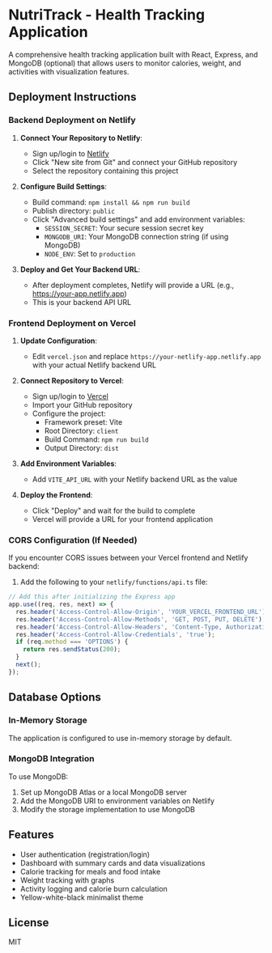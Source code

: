 # NutriTrack - Health Tracking Application

A comprehensive health tracking application built with React, Express, and MongoDB (optional) that allows users to monitor calories, weight, and activities with visualization features.

## Deployment Instructions

### Backend Deployment on Netlify

1. **Connect Your Repository to Netlify**:
   - Sign up/login to [Netlify](https://www.netlify.com/)
   - Click "New site from Git" and connect your GitHub repository
   - Select the repository containing this project

2. **Configure Build Settings**:
   - Build command: `npm install && npm run build`
   - Publish directory: `public`
   - Click "Advanced build settings" and add environment variables:
     - `SESSION_SECRET`: Your secure session secret key
     - `MONGODB_URI`: Your MongoDB connection string (if using MongoDB)
     - `NODE_ENV`: Set to `production`

3. **Deploy and Get Your Backend URL**:
   - After deployment completes, Netlify will provide a URL (e.g., https://your-app.netlify.app)
   - This is your backend API URL

### Frontend Deployment on Vercel

1. **Update Configuration**:
   - Edit `vercel.json` and replace `https://your-netlify-app.netlify.app` with your actual Netlify backend URL

2. **Connect Repository to Vercel**:
   - Sign up/login to [Vercel](https://vercel.com/)
   - Import your GitHub repository
   - Configure the project:
     - Framework preset: Vite
     - Root Directory: `client`
     - Build Command: `npm run build`
     - Output Directory: `dist`
     
3. **Add Environment Variables**:
   - Add `VITE_API_URL` with your Netlify backend URL as the value

4. **Deploy the Frontend**:
   - Click "Deploy" and wait for the build to complete
   - Vercel will provide a URL for your frontend application

### CORS Configuration (If Needed)

If you encounter CORS issues between your Vercel frontend and Netlify backend:

1. Add the following to your `netlify/functions/api.ts` file:

```typescript
// Add this after initializing the Express app
app.use((req, res, next) => {
  res.header('Access-Control-Allow-Origin', 'YOUR_VERCEL_FRONTEND_URL');
  res.header('Access-Control-Allow-Methods', 'GET, POST, PUT, DELETE');
  res.header('Access-Control-Allow-Headers', 'Content-Type, Authorization');
  res.header('Access-Control-Allow-Credentials', 'true');
  if (req.method === 'OPTIONS') {
    return res.sendStatus(200);
  }
  next();
});
```

## Database Options

### In-Memory Storage
The application is configured to use in-memory storage by default.

### MongoDB Integration
To use MongoDB:
1. Set up MongoDB Atlas or a local MongoDB server
2. Add the MongoDB URI to environment variables on Netlify
3. Modify the storage implementation to use MongoDB

## Features

- User authentication (registration/login)
- Dashboard with summary cards and data visualizations
- Calorie tracking for meals and food intake
- Weight tracking with graphs
- Activity logging and calorie burn calculation
- Yellow-white-black minimalist theme

## License

MIT